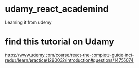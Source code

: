 # udamy_react_academind
Learning it from udemy

# find this tutorial on Udamy 
https://www.udemy.com/course/react-the-complete-guide-incl-redux/learn/practice/1290032/introduction#questions/14755074
